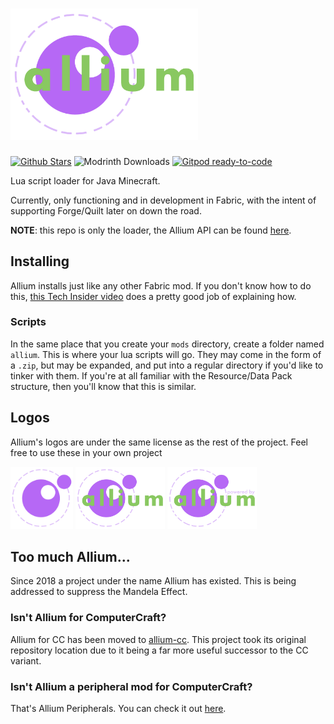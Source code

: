 # <img src="logos/logo.png" alt="Allium Logo" width="300"/>

[![Github Stars](https://img.shields.io/github/stars/hugeblank/allium?color=yellow&label=Stars&logo=github)](https://github.com/hugeblank/allium/stargazers) ![Modrinth Downloads](https://img.shields.io/modrinth/dt/allium?color=00AF5C&label=modrinth&style=flat&logo=modrinth) [![Gitpod ready-to-code](https://img.shields.io/badge/Gitpod-ready--to--code-908a85?logo=gitpod)](https://gitpod.io/#https://github.com/hugeblank/allium)

Lua script loader for Java Minecraft.

Currently, only functioning and in development in Fabric, with the intent of supporting Forge/Quilt later on down the road.

**NOTE**: this repo is only the loader, the Allium API can be found [here](https://github.com/hugeblank/allium-api/).

## Installing
Allium installs just like any other Fabric mod. If you don't know how to do this, [this Tech Insider video](https://www.youtube.com/watch?v=vNz0z1Aht1U) does a pretty good job of explaining how.

### Scripts
In the same place that you create your `mods` directory, create a folder named `allium`. This is where your lua scripts will go. They may come in the form of a `.zip`, but may be expanded, and put into a regular directory if you'd like to tinker with them. If you're at all familiar with the Resource/Data Pack structure, then you'll know that this is similar.

## Logos
Allium's logos are under the same license as the rest of the project. Feel free to use these in your own project

<img src="logos/icon.png" alt="Allium Icon" height="100"/> <img src="logos/logo.png" alt="Allium Logo" height="100"/> <img src="logos/banner.png" alt="Powered by Allium" height="100"/>

## Too much Allium...
Since 2018 a project under the name Allium has existed. This is being addressed to suppress the Mandela Effect.

### Isn't Allium for ComputerCraft?
Allium for CC has been moved to [allium-cc](https://github.com/hugeblank/allium-cc). This project took its original repository location due to it being a far more useful successor to the CC variant.

### Isn't Allium a peripheral mod for ComputerCraft?
That's Allium Peripherals. You can check it out [here](https://github.com/hugeblank/allium-peripherals).
